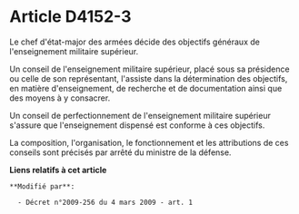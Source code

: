# Article D4152-3

Le chef d'état-major des armées décide des objectifs généraux de l'enseignement militaire supérieur.

Un conseil de l'enseignement militaire supérieur, placé sous sa présidence ou celle de son représentant, l'assiste dans la
détermination des objectifs, en matière d'enseignement, de recherche et de documentation ainsi que des moyens à y consacrer.

Un conseil de perfectionnement de l'enseignement militaire supérieur s'assure que l'enseignement dispensé est conforme à ces
objectifs.

La composition, l'organisation, le fonctionnement et les attributions de ces conseils sont précisés par arrêté du ministre de
la défense.

**Liens relatifs à cet article**

	**Modifié par**:

	  - Décret n°2009-256 du 4 mars 2009 - art. 1
